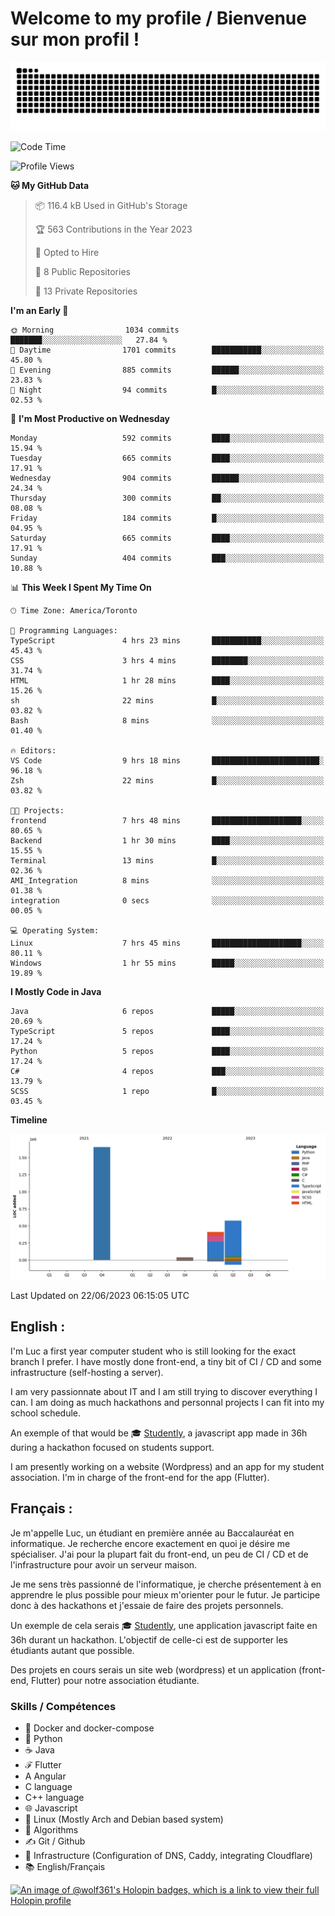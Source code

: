 # Welcome to my profile / Bienvenue sur mon profil !

![snake gif](https://github.com/wolf-361/wolf-361/blob/output/github-contribution-grid-snake.svg)

<!--START_SECTION:waka-->
![Code Time](http://img.shields.io/badge/Code%20Time-192%20hrs%2053%20mins-blue)

![Profile Views](http://img.shields.io/badge/Profile%20Views-0-blue)

**🐱 My GitHub Data** 

> 📦 116.4 kB Used in GitHub's Storage 
 > 
> 🏆 563 Contributions in the Year 2023
 > 
> 💼 Opted to Hire
 > 
> 📜 8 Public Repositories 
 > 
> 🔑 13 Private Repositories 
 > 
**I'm an Early 🐤** 

```text
🌞 Morning                1034 commits        ███████░░░░░░░░░░░░░░░░░░   27.84 % 
🌆 Daytime                1701 commits        ███████████░░░░░░░░░░░░░░   45.80 % 
🌃 Evening                885 commits         ██████░░░░░░░░░░░░░░░░░░░   23.83 % 
🌙 Night                  94 commits          █░░░░░░░░░░░░░░░░░░░░░░░░   02.53 % 
```
📅 **I'm Most Productive on Wednesday** 

```text
Monday                   592 commits         ████░░░░░░░░░░░░░░░░░░░░░   15.94 % 
Tuesday                  665 commits         ████░░░░░░░░░░░░░░░░░░░░░   17.91 % 
Wednesday                904 commits         ██████░░░░░░░░░░░░░░░░░░░   24.34 % 
Thursday                 300 commits         ██░░░░░░░░░░░░░░░░░░░░░░░   08.08 % 
Friday                   184 commits         █░░░░░░░░░░░░░░░░░░░░░░░░   04.95 % 
Saturday                 665 commits         ████░░░░░░░░░░░░░░░░░░░░░   17.91 % 
Sunday                   404 commits         ███░░░░░░░░░░░░░░░░░░░░░░   10.88 % 
```


📊 **This Week I Spent My Time On** 

```text
🕑︎ Time Zone: America/Toronto

💬 Programming Languages: 
TypeScript               4 hrs 23 mins       ███████████░░░░░░░░░░░░░░   45.43 % 
CSS                      3 hrs 4 mins        ████████░░░░░░░░░░░░░░░░░   31.74 % 
HTML                     1 hr 28 mins        ████░░░░░░░░░░░░░░░░░░░░░   15.26 % 
sh                       22 mins             █░░░░░░░░░░░░░░░░░░░░░░░░   03.82 % 
Bash                     8 mins              ░░░░░░░░░░░░░░░░░░░░░░░░░   01.40 % 

🔥 Editors: 
VS Code                  9 hrs 18 mins       ████████████████████████░   96.18 % 
Zsh                      22 mins             █░░░░░░░░░░░░░░░░░░░░░░░░   03.82 % 

🐱‍💻 Projects: 
frontend                 7 hrs 48 mins       ████████████████████░░░░░   80.65 % 
Backend                  1 hr 30 mins        ████░░░░░░░░░░░░░░░░░░░░░   15.55 % 
Terminal                 13 mins             █░░░░░░░░░░░░░░░░░░░░░░░░   02.36 % 
AMI_Integration          8 mins              ░░░░░░░░░░░░░░░░░░░░░░░░░   01.38 % 
integration              0 secs              ░░░░░░░░░░░░░░░░░░░░░░░░░   00.05 % 

💻 Operating System: 
Linux                    7 hrs 45 mins       ████████████████████░░░░░   80.11 % 
Windows                  1 hr 55 mins        █████░░░░░░░░░░░░░░░░░░░░   19.89 % 
```

**I Mostly Code in Java** 

```text
Java                     6 repos             █████░░░░░░░░░░░░░░░░░░░░   20.69 % 
TypeScript               5 repos             ████░░░░░░░░░░░░░░░░░░░░░   17.24 % 
Python                   5 repos             ████░░░░░░░░░░░░░░░░░░░░░   17.24 % 
C#                       4 repos             ███░░░░░░░░░░░░░░░░░░░░░░   13.79 % 
SCSS                     1 repo              █░░░░░░░░░░░░░░░░░░░░░░░░   03.45 % 
```



**Timeline**

![Lines of Code chart](https://raw.githubusercontent.com/wolf-361/wolf-361/main/assets/bar_graph.png)


 Last Updated on 22/06/2023 06:15:05 UTC
<!--END_SECTION:waka-->

## English : 

I'm Luc a first year computer student who is still looking for the exact branch I prefer. I have mostly done front-end, a tiny bit of CI / CD and some infrastructure (self-hosting a server).

I am very passionnate about IT and I am still trying to discover everything I can. I am doing as much hackathons and personnal projects I can fit into my school schedule.

An exemple of that would be 🎓 [Studently](https://github.com/wolf-361/Studently-CodeJam12), a javascript app made in 36h during a hackathon focused on students support.

I am presently working on a website (Wordpress) and an app for my student association. I'm in charge of the front-end for the app (Flutter).

## Français :

Je m'appelle Luc, un étudiant en première année au Baccalauréat en informatique. Je recherche encore exactement en quoi je désire me spécialiser. J'ai pour la plupart fait du front-end, un peu de CI / CD et de l'infrastructure pour avoir un serveur maison.

Je me sens très passionné de l'informatique, je cherche présentement à en apprendre le plus possible pour mieux m'orienter pour le futur. Je participe donc à des hackathons et j'essaie de faire des projets personnels.

Un exemple de cela serais 🎓 [Studently](https://github.com/wolf-361/Studently-CodeJam12), une application javascript faite en 36h durant un hackathon. L'objectif de celle-ci est de supporter les étudiants autant que possible.

Des projets en cours serais un site web (wordpress) et un application (front-end, Flutter) pour notre association étudiante.

###  Skills / Compétences

* 🐋 Docker and docker-compose
* 🐍 Python
* ☕ Java
* ℱ Flutter
* A Angular
* C language
* C++ language
* 🌐 Javascript
* 🐧 Linux (Mostly Arch and Debian based system)
* 🧩 Algorithms
* ✍️ Git / Github
* 📜 Infrastructure (Configuration of DNS, Caddy, integrating Cloudflare)
* 📚 English/Français

[![An image of @wolf361's Holopin badges, which is a link to view their full Holopin profile](https://holopin.me/wolf361)](https://holopin.io/@wolf361)


